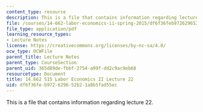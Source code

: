 ```yaml
---
content_type: resource
description: This is a file that contains information regarding lecture 22.
file: /courses/14-662-labor-economics-ii-spring-2015/df6f36feb972629652b21a8b5fad55ec_MIT14_662S15_lecnotes22.pdf
file_type: application/pdf
learning_resource_types:
- Lecture Notes
license: https://creativecommons.org/licenses/by-nc-sa/4.0/
ocw_type: OCWFile
parent_title: Lecture Notes
parent_type: CourseSection
parent_uid: 365d89de-fbbf-2754-a99f-dd2c9ac9eb68
resourcetype: Document
title: 14.662 S15 Labor Economics II Lecture 22
uid: df6f36fe-b972-6296-52b2-1a8b5fad55ec
---
```

This is a file that contains information regarding lecture 22.